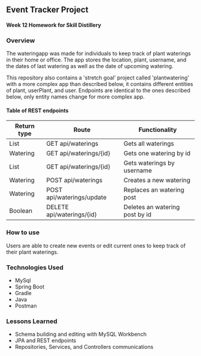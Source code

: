 ## Event Tracker Project

#### Week 12 Homework for Skill Distillery

### Overview

The wateringapp was made for individuals to keep track of plant waterings in their home or office. The app stores the location, plant, username, and the dates of last watering as well as the date of upcoming watering.

This repository also contains a 'stretch goal' project called 'plantwatering' with a more complex app than described below, it contains different entities of plant, userPlant, and user. Endpoints are identical to the ones described below, only entity names change for more complex app.

#### Table of REST endpoints
Return type | Route| Functionality
------------|-----------|----------
List<Watering>	|GET api/waterings	       |Gets all waterings
Watering        |GET api/waterings/{id}	   |Gets one watering by id
List<Watering>  |GET api/waterings/{id}	   |Gets waterings by username
Watering        |POST api/waterings     	 |Creates a new watering
Watering        |POST api/waterings/update |Replaces an watering post
Boolean	        |DELETE api/waterings/{id} |Deletes an watering post by id

### How to use

Users are able to create new events or edit current ones to keep track of their plant waterings.

### Technologies Used

* MySql
* Spring Boot
* Gradle
* Java
* Postman

### Lessons Learned

* Schema building and editing with MySQL Workbench
* JPA and REST endpoints
* Repositories, Services, and Controllers communications
